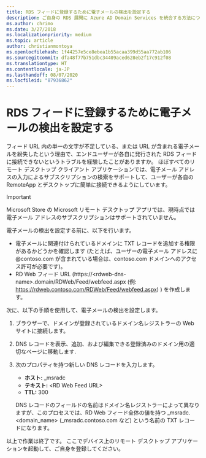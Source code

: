 ```yaml
---
title: RDS フィードに登録するために電子メールの検出を設定する
description: ご自身の RDS 展開に Azure AD Domain Services を統合する方法について説明します。
ms.author: chrimo
ms.date: 3/27/2018
ms.localizationpriority: medium
ms.topic: article
author: christianmontoya
ms.openlocfilehash: 1f44257e5ce8ebea1b55acaa399d55aa772ab106
ms.sourcegitcommit: dfa48f77b751dbc34409aced628eb2f17c912f08
ms.translationtype: HT
ms.contentlocale: ja-JP
ms.lasthandoff: 08/07/2020
ms.locfileid: "87936862"
---
```

# <a name="set-up-email-discovery-to-subscribe-to-your-rds-feed"></a>RDS フィードに登録するために電子メールの検出を設定する

フィード URL 内の単一の文字が不足している、または URL が含まれる電子メールを紛失したという理由で、エンドユーザーが各自に発行された RDS フィードに接続できないというトラブルを経験したことがありますか。 ほぼすべてのリモート デスクトップ クライアント アプリケーションでは、電子メール アドレスの入力によるサブスクリプションの検索をサポートして、ユーザーが各自の RemoteApp とデスクトップに簡単に接続できるようにしています。

>[!IMPORTANT]
>Microsoft Store の Microsoft リモート デスクトップ アプリでは、現時点では電子メール アドレスのサブスクリプションはサポートされていません。

電子メールの検出を設定する前に、以下を行います。

- 電子メールに関連付けられているドメインに TXT レコードを追加する権限があるかどうかを確認します (たとえば、ユーザーの電子メール アドレスに @contoso.com が含まれている場合は、contoso.com ドメインへのアクセス許可が必要です)。
- RD Web フィード URL (https://\<rdweb-dns-name\>.domain/RDWeb/Feed/webfeed.aspx (例: https://rdweb.contoso.com/RDWeb/Feed/webfeed.aspx) ) を作成します。

次に、以下の手順を使用して、電子メールの検出を設定します。

1. ブラウザーで、ドメインが登録されているドメイン名レジストラーの Web サイトに接続します。
2. DNS レコードを表示、追加、および編集できる登録済みのドメイン用の適切なページに移動します.
3. 次のプロパティを持つ新しい DNS レコードを入力します。
   - **ホスト:** _msradc
   - **テキスト:** \<RD Web Feed URL\>
   - **TTL:** 300

   DNS レコードのフィールドの名前はドメイン名レジストラーによって異なりますが、このプロセスでは、RD Web フィード全体の値を持つ _msradc.\<domain_name\> (_msradc.contoso.com など) という名前の TXT レコードになります。

以上で作業は終了です。 ここでデバイス上のリモート デスクトップ アプリケーションを起動して、ご自身を登録してください。